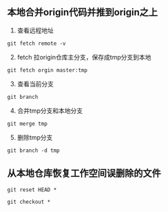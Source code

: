 




## 本地合并origin代码并推到origin之上

1. 查看远程地址

`git fetch remote -v`

2. fetch 拉origin仓库主分支，保存成tmp分支到本地

`git fetch orgin master:tmp`

3. 查看当前分支

`git branch`

4. 合并tmp分支和本地分支

`git merge tmp`

5. 删除tmp分支

`git branch -d tmp`

## 从本地仓库恢复工作空间误删除的文件

`git reset HEAD *`

`git checkout *`




